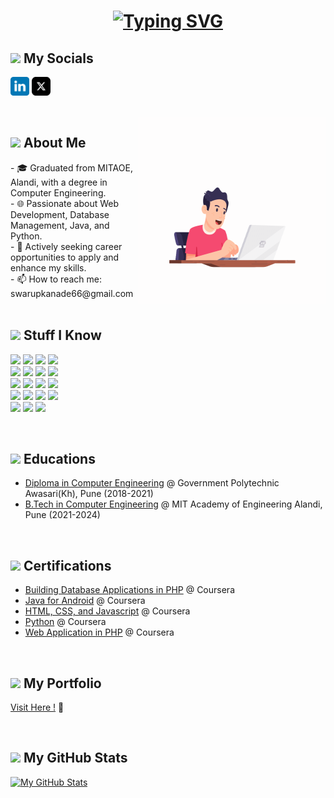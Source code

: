 #

# <div align="center">[![Typing SVG](https://readme-typing-svg.demolab.com?font=Recursive&size=30&duration=3000&pause=700&color=FF5733&center=true&vCenter=true&width=450&lines=Hello%2C+I'm+Swarup+Kanade;I'm+Currently+Learning)](https://git.io/typing-svg)</div>

<h2><img src="https://media.giphy.com/media/2Wg89Ea84IMmkxMngo/giphy.gif" height="20"> My Socials</h2>
<p>
  <!-- <a href="mailto:swarupkanade66@gmail.com" target="_blank"><img height="30" src = "svg/email.svg"></a> -->
  <a href="https://www.linkedin.com/in/kanadeswarup" target="_blank"> <img height="30" src = "svg/linkedin.svg"></a>
  <a href="https://www.x.com/swarupkanade" target="_blank"> <img height="30" src = "svg/x.svg"></a>
</p>

</br>
<img align ="right" src = "anim.gif" width="300" height="300">

<h2><img src="https://www.svgrepo.com/show/301040/id-card-accreditation.svg" height="20"> About Me</h2> 
- 🎓 Graduated from MITAOE, Alandi, with a degree in Computer Engineering.<br/>
- 🌐 Passionate about Web Development, Database Management, Java, and Python.<br/>
- 🔭 Actively seeking career opportunities to apply and enhance my skills.<br/>
- 📫 How to reach me: swarupkanade66@gmail.com<br>
</br>

<h2><img src="https://media.giphy.com/media/VdoIFLsMIlwzfKD520/giphy.gif" height="20"> Stuff I Know</h2>                                                                                                                       
<p>
<img src="https://img.shields.io/badge/-C-F7DF1E?style=flat-square&logo=C&logoColor=black" height="25"> 
<img src="https://img.shields.io/badge/-C++-00599C?style=flat-square&logo=c" height="25">
<img src="https://img.shields.io/badge/Java-23ED8B00.svg?style=for-the-badge&logo=gitea&logoColor=white&color=orange" height="25">
<img src="https://img.shields.io/badge/Python-FFD43B?style=for-the-badge&logo=python" height="25"> 
<br>
<img src="https://img.shields.io/badge/-HTML5-E34F26?style=flat-square&logo=html5&logoColor=white" height="25"> 
<img src="https://img.shields.io/badge/-CSS3-1572B6?style=flat-square&logo=css3" height="25"> 
<img src="https://img.shields.io/badge/JavaScript-323330?style=for-the-badge&logo=javascript" height="25">
<img src="https://img.shields.io/badge/React-20232A?style=for-the-badge&logo=react&logoColor=61DAFB" height="25">
<br>
<img src="https://img.shields.io/badge/next.js-000000?style=for-the-badge&logo=nextdotjs&logoColor=white" height="25">
<img src="https://img.shields.io/badge/Material--UI-0081CB?style=for-the-badge&logo=material-ui&logoColor=white" height="25">
<img src="https://img.shields.io/badge/Tailwind_CSS-38B2AC?style=for-the-badge&logo=tailwind-css&logoColor=white" height="25">
<img src="https://img.shields.io/badge/Vercel-000000?style=for-the-badge&logo=vercel&logoColor=white" height="25">
<br>
<img src="https://img.shields.io/badge/Express.js-404D59?style=for-the-badge" height="25">
<img src="https://img.shields.io/badge/MongoDB-4EA94B?style=for-the-badge&logo=mongodb&logoColor=white" height="25">
<img src="https://img.shields.io/badge/MySQL-00000F?style=for-the-badge&logo=mysql&logoColor=white" height="25">
<img src="https://img.shields.io/badge/PHP-777BB4?style=for-the-badge&logo=php&logoColor=white" height="25">
<br>
<img src="https://img.shields.io/badge/Flutter-02569B?style=for-the-badge&logo=flutter&logoColor=white" height="25">
<img src="https://img.shields.io/badge/-Git-black?style=flat-square&logo=git" height="25"> 
<img src="https://img.shields.io/badge/-GitHub-181717?style=flat-square&logo=github" height="25">
</p>

<br>
<h2><img src="https://www.svgrepo.com/show/418866/education-internet-school.svg" height="25"> Educations</h2>

- [Diploma in Computer Engineering](https://www.gpawasari.ac.in/) @ Government Polytechnic Awasari(Kh), Pune (2018-2021)
- [B.Tech in Computer Engineering](https://mitaoe.ac.in/) @ MIT Academy of Engineering Alandi, Pune (2021-2024)

<br>
<h2><img src="https://www.svgrepo.com/show/382159/certificates-education-learning-medal-school-study.svg" height="25"> Certifications</h2>

- [Building Database Applications in PHP](https://#) @ Coursera
- [Java for Android](https://#) @ Coursera
- [HTML, CSS, and Javascript](https://#) @ Coursera
- [Python](https://#) @ Coursera
- [Web Application in PHP](https://#) @ Coursera

<br/>
<h2><img src="https://www.svgrepo.com/show/506715/fire.svg" height="25"> My Portfolio</h2>

[Visit Here !](https://swarupkanade.vercel.app) 🤫

<br/>
<h2><img src="https://media.giphy.com/media/cj87CxfRtrUifF3Ryk/giphy.gif" height="20"> My GitHub Stats</h2>

[![My GitHub Stats](https://github-readme-stats.vercel.app/api?username=swarupkanade&theme=swift&show_icons=true&include_all_commits=true&count_private=true&hide_border=true)](https://github-readme-stats.vercel.app/api?username=swarupkanade&theme=swift&show_icons=true&include_all_commits=true&count_private=true&hide_border=true)
